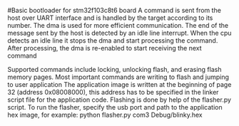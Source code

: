 #Basic bootloader for stm32f103c8t6 board
A command is sent from the host over UART interface and is handled by the target according to its number. The dma is used for more efficient communication.
The end of the message sent by the host is detected by an idle line interrupt. When the cpu detects an idle line it stops the dma and start processing the command. After
processing, the dma is re-enabled to start receiving the next command


Supported commands include locking, unlocking flash, and erasing flash memory pages. Most important commands are writing to flash and jumping to user application
The application image is written at the beginning of page 32 (address 0x08008000), this address has to be specified in the linker script file for the application code.
Flashing is done by help of the flasher.py script. To run the flasher, specify the usb port and path to the application hex image, for example:
python flasher.py com3 Debug/blinky.hex
